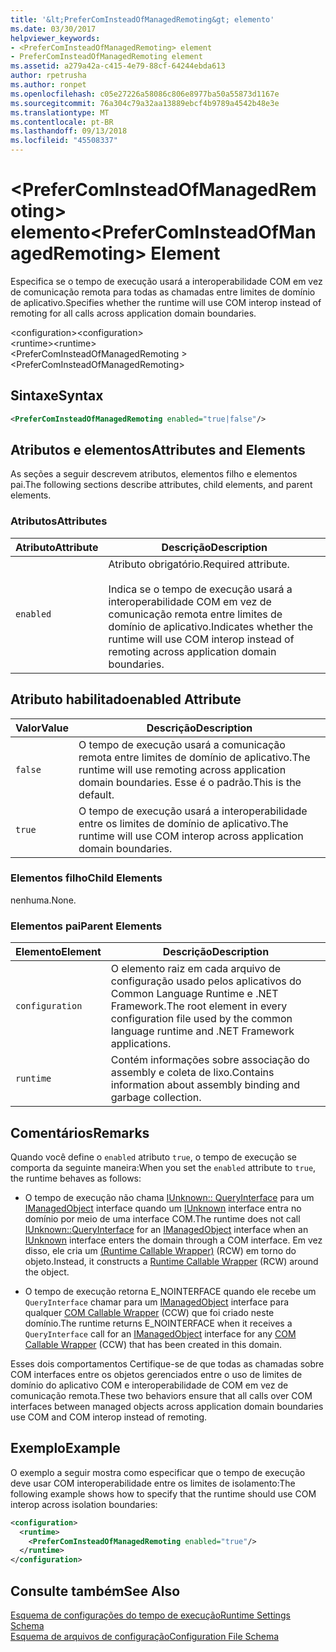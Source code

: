 ```yaml
---
title: '&lt;PreferComInsteadOfManagedRemoting&gt; elemento'
ms.date: 03/30/2017
helpviewer_keywords:
- <PreferComInsteadOfManagedRemoting> element
- PreferComInsteadOfManagedRemoting element
ms.assetid: a279a42a-c415-4e79-88cf-64244ebda613
author: rpetrusha
ms.author: ronpet
ms.openlocfilehash: c05e27226a58086c806e8977ba50a55873d1167e
ms.sourcegitcommit: 76a304c79a32aa13889ebcf4b9789a4542b48e3e
ms.translationtype: MT
ms.contentlocale: pt-BR
ms.lasthandoff: 09/13/2018
ms.locfileid: "45508337"
---
```

# <a name="ltprefercominsteadofmanagedremotinggt-element"></a><span data-ttu-id="745a6-102">&lt;PreferComInsteadOfManagedRemoting&gt; elemento</span><span class="sxs-lookup"><span data-stu-id="745a6-102">&lt;PreferComInsteadOfManagedRemoting&gt; Element</span></span>
<span data-ttu-id="745a6-103">Especifica se o tempo de execução usará a interoperabilidade COM em vez de comunicação remota para todas as chamadas entre limites de domínio de aplicativo.</span><span class="sxs-lookup"><span data-stu-id="745a6-103">Specifies whether the runtime will use COM interop instead of remoting for all calls across application domain boundaries.</span></span>  
  
 <span data-ttu-id="745a6-104">\<configuration></span><span class="sxs-lookup"><span data-stu-id="745a6-104">\<configuration></span></span>  
<span data-ttu-id="745a6-105">\<runtime></span><span class="sxs-lookup"><span data-stu-id="745a6-105">\<runtime></span></span>  
<span data-ttu-id="745a6-106">\<PreferComInsteadOfManagedRemoting ></span><span class="sxs-lookup"><span data-stu-id="745a6-106">\<PreferComInsteadOfManagedRemoting></span></span>  
  
## <a name="syntax"></a><span data-ttu-id="745a6-107">Sintaxe</span><span class="sxs-lookup"><span data-stu-id="745a6-107">Syntax</span></span>  
  
```xml  
<PreferComInsteadOfManagedRemoting enabled="true|false"/>  
```  
  
## <a name="attributes-and-elements"></a><span data-ttu-id="745a6-108">Atributos e elementos</span><span class="sxs-lookup"><span data-stu-id="745a6-108">Attributes and Elements</span></span>  
 <span data-ttu-id="745a6-109">As seções a seguir descrevem atributos, elementos filho e elementos pai.</span><span class="sxs-lookup"><span data-stu-id="745a6-109">The following sections describe attributes, child elements, and parent elements.</span></span>  
  
### <a name="attributes"></a><span data-ttu-id="745a6-110">Atributos</span><span class="sxs-lookup"><span data-stu-id="745a6-110">Attributes</span></span>  
  
|<span data-ttu-id="745a6-111">Atributo</span><span class="sxs-lookup"><span data-stu-id="745a6-111">Attribute</span></span>|<span data-ttu-id="745a6-112">Descrição</span><span class="sxs-lookup"><span data-stu-id="745a6-112">Description</span></span>|  
|---------------|-----------------|  
|`enabled`|<span data-ttu-id="745a6-113">Atributo obrigatório.</span><span class="sxs-lookup"><span data-stu-id="745a6-113">Required attribute.</span></span><br /><br /> <span data-ttu-id="745a6-114">Indica se o tempo de execução usará a interoperabilidade COM em vez de comunicação remota entre limites de domínio de aplicativo.</span><span class="sxs-lookup"><span data-stu-id="745a6-114">Indicates whether the runtime will use COM interop instead of remoting across application domain boundaries.</span></span>|  
  
## <a name="enabled-attribute"></a><span data-ttu-id="745a6-115">Atributo habilitado</span><span class="sxs-lookup"><span data-stu-id="745a6-115">enabled Attribute</span></span>  
  
|<span data-ttu-id="745a6-116">Valor</span><span class="sxs-lookup"><span data-stu-id="745a6-116">Value</span></span>|<span data-ttu-id="745a6-117">Descrição</span><span class="sxs-lookup"><span data-stu-id="745a6-117">Description</span></span>|  
|-----------|-----------------|  
|`false`|<span data-ttu-id="745a6-118">O tempo de execução usará a comunicação remota entre limites de domínio de aplicativo.</span><span class="sxs-lookup"><span data-stu-id="745a6-118">The runtime will use remoting across application domain boundaries.</span></span> <span data-ttu-id="745a6-119">Esse é o padrão.</span><span class="sxs-lookup"><span data-stu-id="745a6-119">This is the default.</span></span>|  
|`true`|<span data-ttu-id="745a6-120">O tempo de execução usará a interoperabilidade entre os limites de domínio de aplicativo.</span><span class="sxs-lookup"><span data-stu-id="745a6-120">The runtime will use COM interop across application domain boundaries.</span></span>|  
  
### <a name="child-elements"></a><span data-ttu-id="745a6-121">Elementos filho</span><span class="sxs-lookup"><span data-stu-id="745a6-121">Child Elements</span></span>  
 <span data-ttu-id="745a6-122">nenhuma.</span><span class="sxs-lookup"><span data-stu-id="745a6-122">None.</span></span>  
  
### <a name="parent-elements"></a><span data-ttu-id="745a6-123">Elementos pai</span><span class="sxs-lookup"><span data-stu-id="745a6-123">Parent Elements</span></span>  
  
|<span data-ttu-id="745a6-124">Elemento</span><span class="sxs-lookup"><span data-stu-id="745a6-124">Element</span></span>|<span data-ttu-id="745a6-125">Descrição</span><span class="sxs-lookup"><span data-stu-id="745a6-125">Description</span></span>|  
|-------------|-----------------|  
|`configuration`|<span data-ttu-id="745a6-126">O elemento raiz em cada arquivo de configuração usado pelos aplicativos do Common Language Runtime e .NET Framework.</span><span class="sxs-lookup"><span data-stu-id="745a6-126">The root element in every configuration file used by the common language runtime and .NET Framework applications.</span></span>|  
|`runtime`|<span data-ttu-id="745a6-127">Contém informações sobre associação do assembly e coleta de lixo.</span><span class="sxs-lookup"><span data-stu-id="745a6-127">Contains information about assembly binding and garbage collection.</span></span>|  
  
## <a name="remarks"></a><span data-ttu-id="745a6-128">Comentários</span><span class="sxs-lookup"><span data-stu-id="745a6-128">Remarks</span></span>  
 <span data-ttu-id="745a6-129">Quando você define o `enabled` atributo `true`, o tempo de execução se comporta da seguinte maneira:</span><span class="sxs-lookup"><span data-stu-id="745a6-129">When you set the `enabled` attribute to `true`, the runtime behaves as follows:</span></span>  
  
-   <span data-ttu-id="745a6-130">O tempo de execução não chama [IUnknown:: QueryInterface](https://go.microsoft.com/fwlink/?LinkID=144867) para um [IManagedObject](../../../../../docs/framework/unmanaged-api/hosting/imanagedobject-interface.md) interface quando um [IUnknown](https://go.microsoft.com/fwlink/?LinkId=148003) interface entra no domínio por meio de uma interface COM.</span><span class="sxs-lookup"><span data-stu-id="745a6-130">The runtime does not call [IUnknown::QueryInterface](https://go.microsoft.com/fwlink/?LinkID=144867) for an [IManagedObject](../../../../../docs/framework/unmanaged-api/hosting/imanagedobject-interface.md) interface when an [IUnknown](https://go.microsoft.com/fwlink/?LinkId=148003) interface enters the domain through a COM interface.</span></span> <span data-ttu-id="745a6-131">Em vez disso, ele cria um [(Runtime Callable Wrapper)](../../../../../docs/framework/interop/runtime-callable-wrapper.md) (RCW) em torno do objeto.</span><span class="sxs-lookup"><span data-stu-id="745a6-131">Instead, it constructs a [Runtime Callable Wrapper](../../../../../docs/framework/interop/runtime-callable-wrapper.md) (RCW) around the object.</span></span>  
  
-   <span data-ttu-id="745a6-132">O tempo de execução retorna E_NOINTERFACE quando ele recebe um `QueryInterface` chamar para um [IManagedObject](../../../../../docs/framework/unmanaged-api/hosting/imanagedobject-interface.md) interface para qualquer [COM Callable Wrapper](../../../../../docs/framework/interop/com-callable-wrapper.md) (CCW) que foi criado neste domínio.</span><span class="sxs-lookup"><span data-stu-id="745a6-132">The runtime returns E_NOINTERFACE when it receives a `QueryInterface` call for an [IManagedObject](../../../../../docs/framework/unmanaged-api/hosting/imanagedobject-interface.md) interface for any [COM Callable Wrapper](../../../../../docs/framework/interop/com-callable-wrapper.md) (CCW) that has been created in this domain.</span></span>  
  
 <span data-ttu-id="745a6-133">Esses dois comportamentos Certifique-se de que todas as chamadas sobre COM interfaces entre os objetos gerenciados entre o uso de limites de domínio do aplicativo COM e interoperabilidade de COM em vez de comunicação remota.</span><span class="sxs-lookup"><span data-stu-id="745a6-133">These two behaviors ensure that all calls over COM interfaces between managed objects across application domain boundaries use COM and COM interop instead of remoting.</span></span>  
  
## <a name="example"></a><span data-ttu-id="745a6-134">Exemplo</span><span class="sxs-lookup"><span data-stu-id="745a6-134">Example</span></span>  
 <span data-ttu-id="745a6-135">O exemplo a seguir mostra como especificar que o tempo de execução deve usar COM interoperabilidade entre os limites de isolamento:</span><span class="sxs-lookup"><span data-stu-id="745a6-135">The following example shows how to specify that the runtime should use COM interop across isolation boundaries:</span></span>  
  
```xml  
<configuration>  
  <runtime>  
    <PreferComInsteadOfManagedRemoting enabled="true"/>  
  </runtime>  
</configuration>  
```  
  
## <a name="see-also"></a><span data-ttu-id="745a6-136">Consulte também</span><span class="sxs-lookup"><span data-stu-id="745a6-136">See Also</span></span>  
 [<span data-ttu-id="745a6-137">Esquema de configurações do tempo de execução</span><span class="sxs-lookup"><span data-stu-id="745a6-137">Runtime Settings Schema</span></span>](../../../../../docs/framework/configure-apps/file-schema/runtime/index.md)  
 [<span data-ttu-id="745a6-138">Esquema de arquivos de configuração</span><span class="sxs-lookup"><span data-stu-id="745a6-138">Configuration File Schema</span></span>](../../../../../docs/framework/configure-apps/file-schema/index.md)

